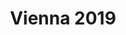 ---
layout: event

title: Vienna 2019
category: vienna
permalink: :collection/:categories/2019-09
contact: austria@play14.org

schedule:
  dates: Sept. 5-7 2019
  start: 2019-09-5 18:00:00
  finish: 2019-09-7 17:00:00
  isOver: false

location: Markhof

excerpt: "#play14 Vienna @ Markhof on Sept. 5-7 2019"

timetable:
    - day: Thursday
      desc: We will start in the evening. We will learn to know each other and share a nice dinner all together.
      times:
        - time: '18:00'
          desc: Ice breakers
        - time: '20:00'
          desc: Dinner / Mingle
        - time: '22:00'
          desc: Beer at the pub
    - day: Friday
      desc: We will start in the morning with the marketplace, and then we will play games all day long.
      times:
        - time: '08:30'
          desc: Breakfast
        - time: '09:00'
          desc: Warm-up
        - time: '09:30'
          desc: Marketplace
        - time: '10:30'
          desc: Sessions
        - time: '12:30'
          desc: Lunch
        - time: '14:00'
          desc: Sessions
        - time: '18:00'
          desc: Retrospective
        - time: '19:00'
          desc: Pizza &amp; Beers
    - day: Saturday
      desc: We will also start with the marketplace for a full day of games. Whoever needs to catch a plane can leave earlier.
      times:
        - time: '08:30'
          desc: Breakfast
        - time: '09:00'
          desc: Warm-up
        - time: '09:30'
          desc: Marketplace
        - time: '10:00'
          desc: Sessions
        - time: '12:30'
          desc: Lunch
        - time: '13:30'
          desc: Sessions
        - time: '16:00'
          desc: Retrospective
        - time: '17:00'
          desc: Farewell

images:
  - /images/events/vienna/01.jpg

redirect_from:
  - /vienna

members:
  - Mike Leber
  - Barbara Pauer-Faulmann
  - Michael Laussegger
  - Anton Jessner
  - Barbara Kühnelt

mentors:
  - Julian Kea
  - Pierre Neis

sponsors:
  - name: Markhof
    type: Venue

registration: 
  type: eventbrite
  site: https://www.eventbrite.com/e/play14-vienna-2019-tickets-59989656678?aff=ebdssbdestsearch
  tickets-widget: https://eventbrite.de/tickets-external?eid=59989656678&ref=etckt
---